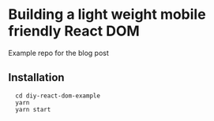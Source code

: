 # Building a light weight mobile friendly React DOM

Example repo for the blog post

## Installation

```
  cd diy-react-dom-example
  yarn
  yarn start
```